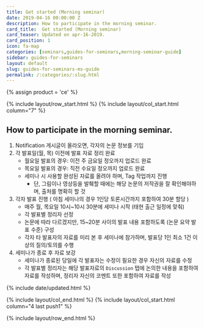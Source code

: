 ```yaml
---
title: Get started (Morning seminar)
date: 2019-04-16 00:00:00 Z
description: How to participate in the morning seminar.
card_title:  Get started (Morning seminar)
card_teaser: Updated on apr-16-2019.
card_position: 1
icon: fa-map
categories: [seminars,guides-for-seminars,morning-seminar-guide]
sidebar: guides-for-seminars
layout: default
slug: guides-for-seminars-ms-guide
permalink: /:categories/:slug.html
---
```


{% assign product = 'ce' %}

{% include layout/row_start.html %}
{% include layout/col_start.html column="7" %}

## How to participate in the morning seminar. 
1. Notification 게시글이 올라오면, 각자의 논문 정보를 기입
2. 각 발표일(월, 목) 이전에 발표 자료 정리 완료
   + 월요일 발표의 경우: 이전 주 금요일 정오까지 업로드 완료
   + 목요일 발표의 경우: 직전 수요일 정오까지 업로드 완료
   + 세미나 시 사용할 완성된 자료를 올려야 하며, Tag 작업까지 진행
      + 단, 그림이나 영상등을 발췌할 때에는 해당 논문의 저작권을 잘 확인해야하며, 출처를 명확히 할 것
3. 각자 발표 진행 ( 아침 세미나의 경우 1인당 토론시간까지 포함하여 30분 할당 )
   + 매주 월, 목요일 10시~10시 30분에 세미나 시작 (태현 출근 일정에 맞춰)
   + 각 발표별 정리자 선정
   + 논문에 따라 다르겠지만, 15~20분 사이의 발표 내용 포함하도록 (논문 요약 발표 수준) 구성
   + 각자 타 발표자의 자료를 미리 본 후 세미나에 참가하며, 발표당 1인 최소 1건 이상의 질의/토의를 수행
4. 세미나가 종료 후 자료 보강
   + 세미나가 종료된 당일에 각 발표자는 수정이 필요한 경우 자신의 자료를 수정
   + 각 발표별 정리자는 해당 발표자료의 `Discussion` 탭에 논의한 내용을 포함하여 자료를 작성하며, 정리자 자신의 코멘트 또한 포함하여 자료를 작성


{% include date/updated.html %}

{% include layout/col_end.html %}
{% include layout/col_start.html column="4 last push1" %}

{% include layout/row_end.html %}

